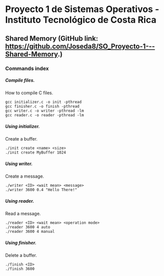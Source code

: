 # Proyecto 1 de Sistemas Operativos - Instituto Tecnológico de Costa Rica
## Shared Memory (GitHub link: https://github.com/Joseda8/SO_Proyecto-1---Shared-Memory.)

### Commands index

##### Compile files.

How to compile C files.

```
gcc initializer.c -o init -pthread
gcc finisher.c -o finish -pthread
gcc writer.c -o writer -pthread -lm
gcc reader.c -o reader -pthread -lm
```

##### Using initializer.

Create a buffer.
```
./init create <name> <size>
./init create MyBuffer 1024
```

##### Using writer.

Create a message.
```
./writer <ID> <wait mean> <message>
./writer 3600 0.4 "Hello There!"
```

##### Using reader.

Read a message.
```
./reader <ID> <wait mean> <operation mode>
./reader 3600 4 auto
./reader 3600 4 manual
```

##### Using finisher.

Delete a buffer.
```
./finish <ID>
./finish 3600
```

